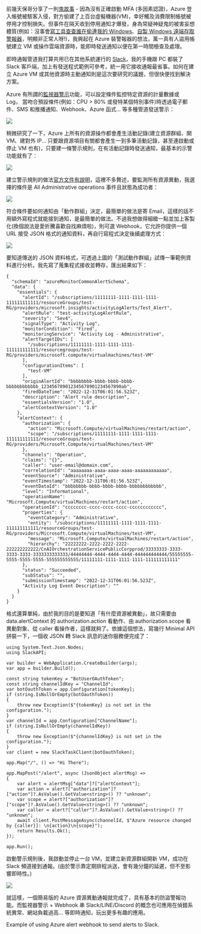 前幾天保哥分享了一則[鬼故事](https://blog.miniasp.com/post/2022/12/27/Azure-Active-Directory-Enable-MFA-Correctly) - 因為沒有正確啟動 MFA (多因素認證)，Azure 登入帳號被駭客入侵，對方偷建了上百台虛擬機器(VM)，幸好觸及消費限制帳號被停用才控制損失。但事件在隔天收到停用通知才爆發，身為常疑神疑鬼的被害妄想體質(例如：沒事會[寫工具查查誰在偷連我的 Windows](https://blog.darkthread.net/blog/ps-list-logon-events/)、[自製 Windows 遠端存取警報器](https://blog.darkthread.net/blog/pktmon-ps-alarm/)，明顯非正常人呀!)，我興起在 Azure 裝警報器的想法，萬一真有人盜用帳號建立 VM 或操作雲端資源時，能即時發送通知以便在第一時間檢查及處理。

即時通報管道我打算共用已在其他系統運行的 [Slack](https://blog.darkthread.net/blog/slack-api/)，我的手機跟 PC 都裝了 Slack 客戶端，加上有發送程式範例可參考，統一用它接收通報最省事。如何在建立 Azure VM 或其他資源時主動通知則是這次要研究的議題，但很快便找到解決方案。

Azure 有所謂的[監視器警示](https://learn.microsoft.com/zh-tw/azure/azure-monitor/alerts/alerts-overview?WT.mc_id=DOP-MVP-37580)功能，可以設定條件監控特定資源的計量數據或 Log， 當吻合預設條件(例如：CPU > 80% 或發特某個特別事件)時透過電子郵件、SMS 和推播通知、Webhook、Azure 函式... 等多種管道發送警示：

![](https://blog.darkthread.net/img/loading.svg)

稍微研究了一下，Azure 上所有的資源操作都會產生活動記錄(建立資源群組、開 VM、建對外 IP... 只要跟資源項目有關都會產生一到多筆活動記錄，甚至連啟動或停止 VM 也有)，只要建一條警示規則，在有活動記錄時發送通知，最基本的示警功能就有了：

![](https://blog.darkthread.net/img/loading.svg)

建立警示規則的做法[官方文件有說明](https://learn.microsoft.com/zh-tw/azure/azure-monitor/alerts/alerts-create-new-alert-rule?tabs=metric&WT.mc_id=DOP-MVP-37580)，這裡不多贅述，要監測所有資源異動，我選擇的條件是 All Administrative operations 事件且狀態為成功者：

![](https://blog.darkthread.net/img/loading.svg)

符合條件要如何通知由「動作群組」決定，最簡單的做法是寄 Email，這樣的話不用額外寫程式就能接到通知，是最簡單的做法。不過我想做得細緻一點並加上客製化(換個說法是愛折騰喜歡自找麻煩啦)，則可選 Webhook，它允許你提供一個 URL 接受 JSON 格式的通知資料，再自行寫程式決定後續處理方式：

![](https://blog.darkthread.net/img/loading.svg)

要知道傳送的 JSON 資料格式，可透過上圖的「測試動作群組」試傳一筆範例資料進行分析。我先寫了蒐集程式接收並轉存，匯出結果如下：

```
{
  "schemaId": "azureMonitorCommonAlertSchema",
  "data": {
    "essentials": {
      "alertId": "/subscriptions/11111111-1111-1111-1111-111111111111/resourceGroups/test-RG/providers/microsoft.insights/activityLogAlerts/Test_Alert",
      "alertRule": "test-activityLogAlertRule",
      "severity": "Sev4",
      "signalType": "Activity Log",
      "monitorCondition": "Fired",
      "monitoringService": "Activity Log - Administrative",
      "alertTargetIDs": [
        "/subscriptions/11111111-1111-1111-1111-111111111111/resourcegroups/test-RG/providers/microsoft.compute/virtualmachines/test-VM"
      ],
      "configurationItems": [
        "test-VM"
      ],
      "originAlertId": "bbbbbbbb-bbbb-bbbb-bbbb-bbbbbbbbbbbb_123456789012345678901234567890ab",
      "firedDateTime": "2022-12-31T06:01:56.523Z",
      "description": "Alert rule description",
      "essentialsVersion": "1.0",
      "alertContextVersion": "1.0"
    },
    "alertContext": {
      "authorization": {
        "action": "Microsoft.Compute/virtualMachines/restart/action",
        "scope": "/subscriptions/11111111-1111-1111-1111-111111111111/resourceGroups/test-RG/providers/Microsoft.Compute/virtualMachines/test-VM"
      },
      "channels": "Operation",
      "claims": "{}",
      "caller": "user-email@domain.com",
      "correlationId": "aaaaaaaa-aaaa-aaaa-aaaa-aaaaaaaaaaaa",
      "eventSource": "Administrative",
      "eventTimestamp": "2022-12-31T06:01:56.523Z",
      "eventDataId": "bbbbbbbb-bbbb-bbbb-bbbb-bbbbbbbbbbbb",
      "level": "Informational",
      "operationName": "Microsoft.Compute/virtualMachines/restart/action",
      "operationId": "cccccccc-cccc-cccc-cccc-cccccccccccc",
      "properties": {
        "eventCategory": "Administrative",
        "entity": "/subscriptions/11111111-1111-1111-1111-111111111111/resourceGroups/test-RG/providers/Microsoft.Compute/virtualMachines/test-VM",
        "message": "Microsoft.Compute/virtualMachines/restart/action",
        "hierarchy": "22222222-2222-2222-2222-222222222222/CnAIOrchestrationServicePublicCorpprod/33333333-3333-3333-3333-3333333333333/44444444-4444-4444-4444-444444444444/55555555-5555-5555-5555-555555555555/11111111-1111-1111-1111-111111111111"
      },
      "status": "Succeeded",
      "subStatus": "",
      "submissionTimestamp": "2022-12-31T06:01:56.523Z",
      "Activity Log Event Description": ""
    }
  }
}
```

格式還算單純，由於我的目的是要知道「有什麼資源被異動」，故只需要由 data.alertContext 的 authorization.action 看動作、由 authorization.scope 看異動對象、從 caller 看操作者，這樣就夠了。依據這個想法，寫幾行 Minimal API 拼裝一下，一個收 JSON 轉 Slack 訊息的迷你服務便完成了：

```
using System.Text.Json.Nodes;
using SlackAPI;

var builder = WebApplication.CreateBuilder(args);
var app = builder.Build();

const string tokenKey = "BotUserOAuthToken";
const string channelIdKey = "ChannelId";
var botOauthToken = app.Configuration[tokenKey];
if (string.IsNullOrEmpty(botOauthToken))
{
    throw new Exception($"{tokenKey} is not set in the configuration.");
}
var channelId = app.Configuration["ChannelName"];
if (string.IsNullOrEmpty(channelIdKey))
{
    throw new Exception($"{channelIdKey} is not set in the configuration.");
}
var client = new SlackTaskClient(botOauthToken);

app.Map("/", () => "Hi There");

app.MapPost("/alert", async (JsonObject alertMsg) =>
{
    var alert = alertMsg["data"]?["alertContext"];
    var action = alert?["authorization"]?["action"]?.AsValue().GetValue<string>() ?? "unknown";
    var scope = alert?["authorization"]?["scope"]?.AsValue().GetValue<string>() ?? "unknown";
    var caller = alert?["caller"]?.AsValue().GetValue<string>() ?? "unknown";
    await client.PostMessageAsync(channelId, $"Azure resource changed by {caller}]: \n{action}\n{scope}");
    return Results.Ok();
});

app.Run();
```

啟動警示規則後，我啟動並停止一台 VM，並建立新資源群組開新 VM，成功在 Slack 頻道接到通報。(由於警示靠定期排程派送，會有幾分鐘的延遲，但不至影響即時性。)

![](https://blog.darkthread.net/img/loading.svg)

就這樣，一個簡易版的 Azure 資源異動通報就完成了，具有基本的防盜警報功能。而監視器警示 + Webhook 串 Slack/LINE/Discord 的概念也可應用在偵錯系統異常、網站負載過高... 等即時通知，玩出更多有趣的應用。

Example of using Azure alert webhook to send alerts to Slack.